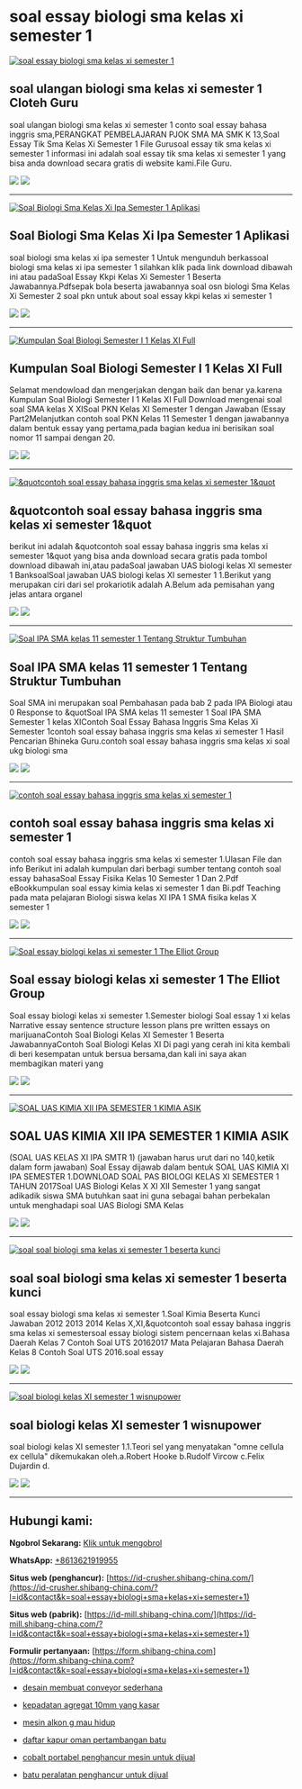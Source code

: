 # soal essay biologi sma kelas xi semester 1

<a href="https://swt.shibang-china.com/?l=id&img&k=soal+essay+biologi+sma+kelas+xi+semester+1" target="_blank">![soal essay biologi sma kelas xi semester 1](http://static.shibang-china.com/all-800x300/182.jpg)</a>

## soal ulangan biologi sma kelas xi semester 1 Cloteh Guru
soal ulangan biologi sma kelas xi semester 1 conto soal essay bahasa inggris sma,PERANGKAT PEMBELAJARAN PJOK SMA MA SMK K 13,Soal Essay Tik Sma Kelas Xi Semester 1 File Gurusoal essay tik sma kelas xi semester 1 informasi ini adalah soal essay tik sma kelas xi semester 1 yang bisa anda download secara gratis di website kami.File Guru.


<a href="https://whatsapp.shibangsoft.com/WhatsApp.php" target="_blank" title="WhatsApp">![](http://static.shibang-china.com/icon/whatsapp.png)</a> <a href="https://swt.shibang-china.com/?l=id&icon&k=soal+essay+biologi+sma+kelas+xi+semester+1" target="_blank">![](http://static.shibang-china.com/icon/chat-id.png)</a>

---

<a href="https://swt.shibang-china.com/?l=id&img&k=soal+essay+biologi+sma+kelas+xi+semester+1" target="_blank">![Soal Biologi Sma Kelas Xi Ipa Semester 1 Aplikasi](http://static.shibang-china.com/all-800x300/1164.jpg)</a>

## Soal Biologi Sma Kelas Xi Ipa Semester 1 Aplikasi
soal biologi sma kelas xi ipa semester 1 Untuk mengunduh berkassoal biologi sma kelas xi ipa semester 1 silahkan klik pada link download dibawah ini atau padaSoal Essay Kkpi Kelas Xi Semester 1 Beserta Jawabannya.Pdfsepak bola beserta jawabannya soal osn biologi Sma Kelas Xi Semester 2 soal pkn untuk about soal essay kkpi kelas xi semester 1


<a href="https://whatsapp.shibangsoft.com/WhatsApp.php" target="_blank" title="WhatsApp">![](http://static.shibang-china.com/icon/whatsapp.png)</a> <a href="https://swt.shibang-china.com/?l=id&icon&k=soal+essay+biologi+sma+kelas+xi+semester+1" target="_blank">![](http://static.shibang-china.com/icon/chat-id.png)</a>

---

<a href="https://swt.shibang-china.com/?l=id&img&k=soal+essay+biologi+sma+kelas+xi+semester+1" target="_blank">![Kumpulan Soal Biologi Semester I 1 Kelas XI Full](http://static.shibang-china.com/all-800x300/533.jpg)</a>

## Kumpulan Soal Biologi Semester I 1 Kelas XI Full
Selamat mendowload dan mengerjakan dengan baik dan benar ya.karena Kumpulan Soal Biologi Semester I 1 Kelas XI Full Download mengenai soal soal SMA kelas X XISoal PKN Kelas XI Semester 1 dengan Jawaban (Essay Part2Melanjutkan contoh soal PKN Kelas 11 Semester 1 dengan jawabannya dalam bentuk essay yang pertama,pada bagian kedua ini berisikan soal nomor 11 sampai dengan 20.


<a href="https://whatsapp.shibangsoft.com/WhatsApp.php" target="_blank" title="WhatsApp">![](http://static.shibang-china.com/icon/whatsapp.png)</a> <a href="https://swt.shibang-china.com/?l=id&icon&k=soal+essay+biologi+sma+kelas+xi+semester+1" target="_blank">![](http://static.shibang-china.com/icon/chat-id.png)</a>

---

<a href="https://swt.shibang-china.com/?l=id&img&k=soal+essay+biologi+sma+kelas+xi+semester+1" target="_blank">![&quotcontoh soal essay bahasa inggris sma kelas xi semester 1&quot](http://static.shibang-china.com/all-800x300/791.jpg)</a>

## &quotcontoh soal essay bahasa inggris sma kelas xi semester 1&quot
berikut ini adalah &quotcontoh soal essay bahasa inggris sma kelas xi semester 1&quot yang bisa anda download secara gratis pada tombol download dibawah ini,atau padaSoal jawaban UAS biologi kelas XI semester 1 BanksoalSoal jawaban UAS biologi kelas XI semester 1 1.Berikut yang merupakan ciri dari sel prokariotik adalah A.Belum ada pemisahan yang jelas antara organel


<a href="https://whatsapp.shibangsoft.com/WhatsApp.php" target="_blank" title="WhatsApp">![](http://static.shibang-china.com/icon/whatsapp.png)</a> <a href="https://swt.shibang-china.com/?l=id&icon&k=soal+essay+biologi+sma+kelas+xi+semester+1" target="_blank">![](http://static.shibang-china.com/icon/chat-id.png)</a>

---

<a href="https://swt.shibang-china.com/?l=id&img&k=soal+essay+biologi+sma+kelas+xi+semester+1" target="_blank">![Soal IPA SMA kelas 11 semester 1 Tentang Struktur Tumbuhan](http://static.shibang-china.com/all-800x300/1146.jpg)</a>

## Soal IPA SMA kelas 11 semester 1 Tentang Struktur Tumbuhan
Soal SMA ini merupakan soal Pembahasan pada bab 2 pada IPA Biologi atau 0 Response to &quotSoal IPA SMA kelas 11 semester 1 Soal IPA SMA Semester 1 kelas XIContoh Soal Essay Bahasa Inggris Sma Kelas Xi Semester 1contoh soal essay bahasa inggris sma kelas xi semester 1 Hasil Pencarian Bhineka Guru.contoh soal essay bahasa inggris sma kelas xi soal ukg biologi sma


<a href="https://whatsapp.shibangsoft.com/WhatsApp.php" target="_blank" title="WhatsApp">![](http://static.shibang-china.com/icon/whatsapp.png)</a> <a href="https://swt.shibang-china.com/?l=id&icon&k=soal+essay+biologi+sma+kelas+xi+semester+1" target="_blank">![](http://static.shibang-china.com/icon/chat-id.png)</a>

---

<a href="https://swt.shibang-china.com/?l=id&img&k=soal+essay+biologi+sma+kelas+xi+semester+1" target="_blank">![contoh soal essay bahasa inggris sma kelas xi semester 1](http://static.shibang-china.com/all-800x300/1064.jpg)</a>

## contoh soal essay bahasa inggris sma kelas xi semester 1
contoh soal essay bahasa inggris sma kelas xi semester 1.Ulasan File dan info Berikut ini adalah kumpulan dari berbagi sumber tentang contoh soal essay bahasaSoal Essay Fisika Kelas 10 Semester 1 Dan 2.Pdf eBookkumpulan soal essay kimia kelas xi semester 1 dan Bi.pdf Teaching pada mata pelajaran Biologi siswa kelas XI IPA 1 SMA fisika kelas X semester 1


<a href="https://whatsapp.shibangsoft.com/WhatsApp.php" target="_blank" title="WhatsApp">![](http://static.shibang-china.com/icon/whatsapp.png)</a> <a href="https://swt.shibang-china.com/?l=id&icon&k=soal+essay+biologi+sma+kelas+xi+semester+1" target="_blank">![](http://static.shibang-china.com/icon/chat-id.png)</a>

---

<a href="https://swt.shibang-china.com/?l=id&img&k=soal+essay+biologi+sma+kelas+xi+semester+1" target="_blank">![Soal essay biologi kelas xi semester 1 The Elliot Group](http://static.shibang-china.com/all-800x300/1032.jpg)</a>

## Soal essay biologi kelas xi semester 1 The Elliot Group
Soal essay biologi kelas xi semester 1.Semester biologi Soal essay 1 xi kelas Narrative essay sentence structure lesson plans pre written essays on marijuanaContoh Soal Biologi Kelas XI Semester 1 Beserta JawabannyaContoh Soal Biologi Kelas XI Di pagi yang cerah ini kita kembali di beri kesempatan untuk bersua bersama,dan kali ini saya akan membagikan materi yang


<a href="https://whatsapp.shibangsoft.com/WhatsApp.php" target="_blank" title="WhatsApp">![](http://static.shibang-china.com/icon/whatsapp.png)</a> <a href="https://swt.shibang-china.com/?l=id&icon&k=soal+essay+biologi+sma+kelas+xi+semester+1" target="_blank">![](http://static.shibang-china.com/icon/chat-id.png)</a>

---

<a href="https://swt.shibang-china.com/?l=id&img&k=soal+essay+biologi+sma+kelas+xi+semester+1" target="_blank">![SOAL UAS KIMIA XII IPA SEMESTER 1 KIMIA ASIK](http://static.shibang-china.com/all-800x300/728.jpg)</a>

## SOAL UAS KIMIA XII IPA SEMESTER 1 KIMIA ASIK
(SOAL UAS KELAS XI IPA SMTR 1) (jawaban harus urut dari no 140,ketik dalam form jawaban) Soal Essay dijawab dalam bentuk SOAL UAS KIMIA XI IPA SEMESTER 1.DOWNLOAD SOAL PAS BIOLOGI KELAS XI SEMESTER 1 TAHUN 2017Soal UAS Biologi Kelas X XI XII Semester 1 yang sangat adikadik siswa SMA butuhkan saat ini guna sebagai bahan perbekalan untuk menghadapi soal UAS Biologi SMA Kelas


<a href="https://whatsapp.shibangsoft.com/WhatsApp.php" target="_blank" title="WhatsApp">![](http://static.shibang-china.com/icon/whatsapp.png)</a> <a href="https://swt.shibang-china.com/?l=id&icon&k=soal+essay+biologi+sma+kelas+xi+semester+1" target="_blank">![](http://static.shibang-china.com/icon/chat-id.png)</a>

---

<a href="https://swt.shibang-china.com/?l=id&img&k=soal+essay+biologi+sma+kelas+xi+semester+1" target="_blank">![soal soal biologi sma kelas xi semester 1 beserta kunci](http://static.shibang-china.com/all-800x300/859.jpg)</a>

## soal soal biologi sma kelas xi semester 1 beserta kunci
soal essay biologi sma kelas xi semester 1.Soal Kimia Beserta Kunci Jawaban 2012 2013 2014 Kelas X,XI,&quotcontoh soal essay bahasa inggris sma kelas xi semestersoal essay biologi sistem pencernaan kelas xi.Bahasa Daerah Kelas 7 Contoh Soal UTS 20162017 Mata Pelajaran Bahasa Daerah Kelas 8 Contoh Soal UTS 2016.soal essay


<a href="https://whatsapp.shibangsoft.com/WhatsApp.php" target="_blank" title="WhatsApp">![](http://static.shibang-china.com/icon/whatsapp.png)</a> <a href="https://swt.shibang-china.com/?l=id&icon&k=soal+essay+biologi+sma+kelas+xi+semester+1" target="_blank">![](http://static.shibang-china.com/icon/chat-id.png)</a>

---

<a href="https://swt.shibang-china.com/?l=id&img&k=soal+essay+biologi+sma+kelas+xi+semester+1" target="_blank">![soal biologi kelas XI semester 1 wisnupower](http://static.shibang-china.com/all-800x300/1479.jpg)</a>

## soal biologi kelas XI semester 1 wisnupower
soal biologi kelas XI semester 1.1.Teori sel yang menyatakan "omne cellula ex cellula" dikemukakan oleh.a.Robert Hooke b.Rudolf Vircow c.Felix Dujardin d.

<a href="https://whatsapp.shibangsoft.com/WhatsApp.php" target="_blank" title="WhatsApp">![](http://static.shibang-china.com/icon/whatsapp.png)</a> <a href="https://swt.shibang-china.com/?l=id&icon&k=soal+essay+biologi+sma+kelas+xi+semester+1" target="_blank">![](http://static.shibang-china.com/icon/chat-id.png)</a>

---
## Hubungi kami:

**Ngobrol Sekarang:** [Klik untuk mengobrol](https://swt.shibang-china.com?l=id&contact&k=soal+essay+biologi+sma+kelas+xi+semester+1)

**WhatsApp:**  [+8613621919955](https://whatsapp.shibangsoft.com/WhatsApp.php)

**Situs web (penghancur):** [https://id-crusher.shibang-china.com/](https://id-crusher.shibang-china.com/?l=id&contact&k=soal+essay+biologi+sma+kelas+xi+semester+1)

**Situs web (pabrik):** [https://id-mill.shibang-china.com/](https://id-mill.shibang-china.com/?l=id&contact&k=soal+essay+biologi+sma+kelas+xi+semester+1)

**Formulir pertanyaan:** [https://form.shibang-china.com](https://form.shibang-china.com?l=id&contact&k=soal+essay+biologi+sma+kelas+xi+semester+1)

* [desain membuat conveyor sederhana](../35/desain%20membuat%20conveyor%20sederhana.md)

* [kepadatan agregat 10mm yang kasar](../31/kepadatan%20agregat%2010mm%20yang%20kasar.md)

* [mesin alkon g mau hidup](../40/mesin%20alkon%20g%20mau%20hidup.md)

* [daftar kapur oman pertambangan batu](../38/daftar%20kapur%20oman%20pertambangan%20batu.md)

* [cobalt portabel penghancur mesin untuk dijual](../38/cobalt%20portabel%20penghancur%20mesin%20untuk%20dijual.md)

* [batu peralatan penghancur untuk dijual](../31/batu%20peralatan%20penghancur%20untuk%20dijual.md)
